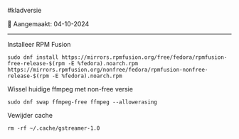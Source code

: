 #kladversie 

📅 Aangemaakt: 04-10-2024

---
Installeer RPM Fusion 
```
sudo dnf install https://mirrors.rpmfusion.org/free/fedora/rpmfusion-free-release-$(rpm -E %fedora).noarch.rpm https://mirrors.rpmfusion.org/nonfree/fedora/rpmfusion-nonfree-release-$(rpm -E %fedora).noarch.rpm
```

Wissel huidige ffmpeg met non-free versie
```
sudo dnf swap ffmpeg-free ffmpeg --allowerasing
```

Vewijder cache
```
rm -rf ~/.cache/gstreamer-1.0
```